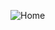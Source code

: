 ![Home](https://raw.githubusercontent.com/RafaelScharf/react-repositorios-favoritos/master/src/assets/img/home-repo-fav.png)

